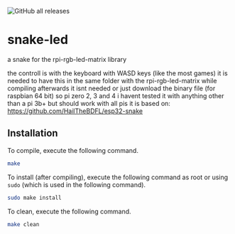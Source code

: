 ![GitHub all releases](https://img.shields.io/github/downloads/hannescam/hannes-chat/total)
# snake-led
a snake for the rpi-rgb-led-matrix library

the controll is with the keyboard with WASD keys (like the most games)
it is needed to have this in the same folder with the rpi-rgb-led-matrix while compiling afterwards it isnt needed
or just download the binary file (for raspbian 64 bit) so pi zero 2, 3 and 4
i havent tested it with anything other than a pi 3b+ but should work with all pis
it is based on: https://github.com/HailTheBDFL/esp32-snake
## Installation
To compile, execute the following command.

```bash
make
```
To install (after compiling), execute the following command as root or using `sudo` (which is used in the following command).

```bash
sudo make install
```
To clean, execute the following command.

```bash
make clean
```
